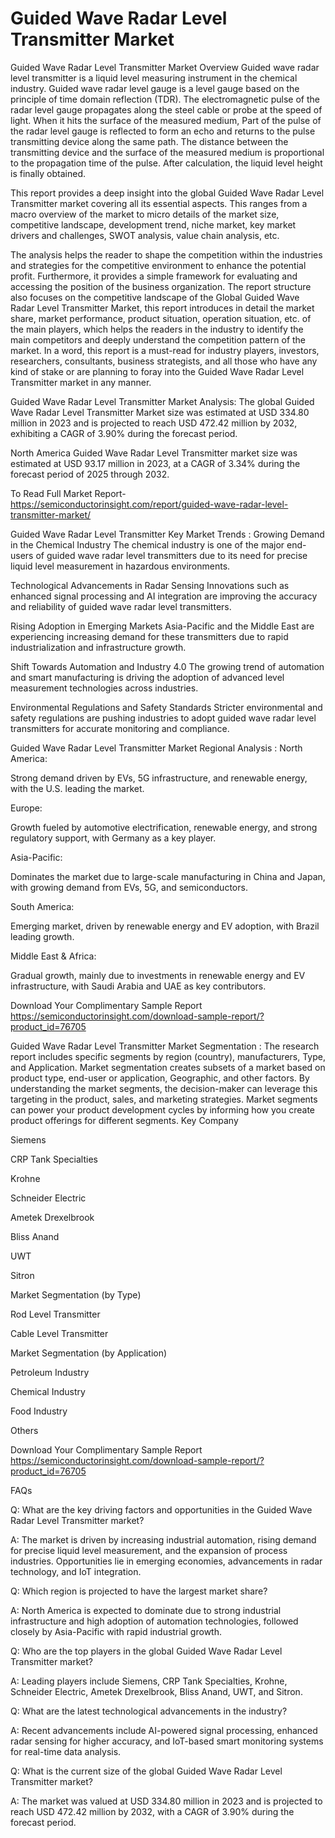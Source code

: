 <h1>Guided Wave Radar Level Transmitter Market</h1>
Guided Wave Radar Level Transmitter Market Overview
Guided wave radar level transmitter is a liquid level measuring instrument in the chemical industry. Guided wave radar level gauge is a level gauge based on the principle of time domain reflection (TDR). The electromagnetic pulse of the radar level gauge propagates along the steel cable or probe at the speed of light. When it hits the surface of the measured medium, Part of the pulse of the radar level gauge is reflected to form an echo and returns to the pulse transmitting device along the same path. The distance between the transmitting device and the surface of the measured medium is proportional to the propagation time of the pulse. After calculation, the liquid level height is finally obtained.

This report provides a deep insight into the global Guided Wave Radar Level Transmitter market covering all its essential aspects. This ranges from a macro overview of the market to micro details of the market size, competitive landscape, development trend, niche market, key market drivers and challenges, SWOT analysis, value chain analysis, etc.

The analysis helps the reader to shape the competition within the industries and strategies for the competitive environment to enhance the potential profit. Furthermore, it provides a simple framework for evaluating and accessing the position of the business organization. The report structure also focuses on the competitive landscape of the Global Guided Wave Radar Level Transmitter Market, this report introduces in detail the market share, market performance, product situation, operation situation, etc. of the main players, which helps the readers in the industry to identify the main competitors and deeply understand the competition pattern of the market.
In a word, this report is a must-read for industry players, investors, researchers, consultants, business strategists, and all those who have any kind of stake or are planning to foray into the Guided Wave Radar Level Transmitter market in any manner.

Guided Wave Radar Level Transmitter Market Analysis:
The global Guided Wave Radar Level Transmitter Market size was estimated at USD 334.80 million in 2023 and is projected to reach USD 472.42 million by 2032, exhibiting a CAGR of 3.90% during the forecast period.

North America Guided Wave Radar Level Transmitter market size was estimated at USD 93.17 million in 2023, at a CAGR of 3.34% during the forecast period of 2025 through 2032.


To Read Full Market Report-
https://semiconductorinsight.com/report/guided-wave-radar-level-transmitter-market/


Guided Wave Radar Level Transmitter Key Market Trends  :
Growing Demand in the Chemical Industry
The chemical industry is one of the major end-users of guided wave radar level transmitters due to its need for precise liquid level measurement in hazardous environments.

Technological Advancements in Radar Sensing
Innovations such as enhanced signal processing and AI integration are improving the accuracy and reliability of guided wave radar level transmitters.

Rising Adoption in Emerging Markets
Asia-Pacific and the Middle East are experiencing increasing demand for these transmitters due to rapid industrialization and infrastructure growth.

Shift Towards Automation and Industry 4.0
The growing trend of automation and smart manufacturing is driving the adoption of advanced level measurement technologies across industries.

Environmental Regulations and Safety Standards
Stricter environmental and safety regulations are pushing industries to adopt guided wave radar level transmitters for accurate monitoring and compliance.

Guided Wave Radar Level Transmitter Market Regional Analysis :
North America:

Strong demand driven by EVs, 5G infrastructure, and renewable energy, with the U.S. leading the market.

Europe:

Growth fueled by automotive electrification, renewable energy, and strong regulatory support, with Germany as a key player.

Asia-Pacific:

Dominates the market due to large-scale manufacturing in China and Japan, with growing demand from EVs, 5G, and semiconductors.

South America:

Emerging market, driven by renewable energy and EV adoption, with Brazil leading growth.

Middle East & Africa:

Gradual growth, mainly due to investments in renewable energy and EV infrastructure, with Saudi Arabia and UAE as key contributors.


Download Your Complimentary Sample Report
https://semiconductorinsight.com/download-sample-report/?product_id=76705


Guided Wave Radar Level Transmitter Market Segmentation :
The research report includes specific segments by region (country), manufacturers, Type, and Application. Market segmentation creates subsets of a market based on product type, end-user or application, Geographic, and other factors. By understanding the market segments, the decision-maker can leverage this targeting in the product, sales, and marketing strategies. Market segments can power your product development cycles by informing how you create product offerings for different segments.
Key Company

Siemens

CRP Tank Specialties

Krohne

Schneider Electric

Ametek Drexelbrook

Bliss Anand

UWT

Sitron

Market Segmentation (by Type)

Rod Level Transmitter

Cable Level Transmitter

Market Segmentation (by Application)

Petroleum Industry

Chemical Industry

Food Industry

Others


Download Your Complimentary Sample Report
https://semiconductorinsight.com/download-sample-report/?product_id=76705

FAQs

Q: What are the key driving factors and opportunities in the Guided Wave Radar Level Transmitter market?

A: The market is driven by increasing industrial automation, rising demand for precise liquid level measurement, and the expansion of process industries. Opportunities lie in emerging economies, advancements in radar technology, and IoT integration.


Q: Which region is projected to have the largest market share?

A: North America is expected to dominate due to strong industrial infrastructure and high adoption of automation technologies, followed closely by Asia-Pacific with rapid industrial growth.


Q: Who are the top players in the global Guided Wave Radar Level Transmitter market?

A: Leading players include Siemens, CRP Tank Specialties, Krohne, Schneider Electric, Ametek Drexelbrook, Bliss Anand, UWT, and Sitron.


Q: What are the latest technological advancements in the industry?

A: Recent advancements include AI-powered signal processing, enhanced radar sensing for higher accuracy, and IoT-based smart monitoring systems for real-time data analysis.


Q: What is the current size of the global Guided Wave Radar Level Transmitter market?

A: The market was valued at USD 334.80 million in 2023 and is projected to reach USD 472.42 million by 2032, with a CAGR of 3.90% during the forecast period.
